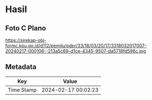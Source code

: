 # Hasil

## Foto C Plano

https://sirekap-obj-formc.kpu.go.id/d112/pemilu/pdpr/33/18/03/20/17/3318032017007-20240217-000106--213a5c69-d1ce-4345-9507-da5718fd596c.jpg


## Metadata

| Key        | Value               |
| ---------- | ------------------- |
| Time Stamp | 2024-02-17 00:02:23 |



